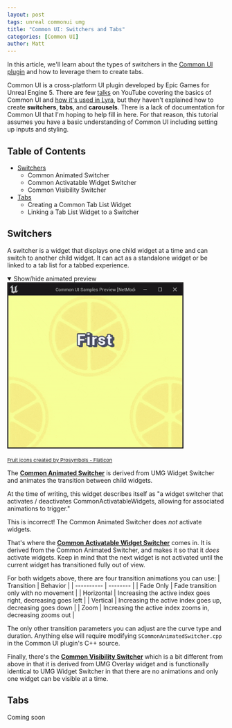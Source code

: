 ```yaml
---
layout: post
tags: unreal commonui umg
title: "Common UI: Switchers and Tabs"
categories: [Common UI]
author: Matt
---
```


In this article, we'll learn about the types of switchers in the [Common UI plugin](https://docs.unrealengine.com/5.0/en-US/common-ui-plugin-for-advanced-user-interfaces-in-unreal-engine/) and how to leverage them to create tabs.

Common UI is a cross-platform UI plugin developed by Epic Games for Unreal Engine 5. There are few [talks](https://www.youtube.com/watch?v=TTB5y-03SnE) on YouTube covering the basics of Common UI and [how it's used in Lyra](https://www.youtube.com/watch?v=u06GAVxyIag), but they haven't explained how to create **switchers**, **tabs**, and **carousels**. There is a lack of documentation for Common UI that I'm hoping to help fill in here. For that reason, this tutorial assumes you have a basic understanding of Common UI including setting up inputs and styling.

## Table of Contents
* [Switchers](#switchers)
  * Common Animated Switcher
  * Common Activatable Widget Switcher
  * Common Visibility Switcher
* [Tabs](#tabs)
  * Creating a Common Tab List Widget
  * Linking a Tab List Widget to a Switcher

## Switchers
A switcher is a widget that displays one child widget at a time and can switch to another child widget. It can act as a standalone widget or be linked to a tab list for a tabbed experience.

<details open>
  <summary class="toggle-link">Show/hide animated preview</summary>
  <img src="/assets/images/basic-switcher.gif" style="height: 384px;">
  <p><small><a href="https://www.flaticon.com/free-icons/fruit" title="fruit icons">Fruit icons created by Prosymbols - Flaticon</a></small></p>
</details>

The **[Common Animated Switcher](https://docs.unrealengine.com/5.0/en-US/API/Plugins/CommonUI/UCommonAnimatedSwitcher/)** is derived from UMG Widget Switcher and animates the transition between child widgets.

At the time of writing, this widget describes itself as "a widget switcher that activates / deactivates CommonActivatableWidgets, allowing for associated animations to trigger."

This is incorrect! The Common Animated Switcher does *not* activate widgets.

That's where the **[Common Activatable Widget Switcher](https://docs.unrealengine.com/5.0/en-US/API/Plugins/CommonUI/UCommonActivatableWidgetSwitcher/)** comes in. It is derived from the Common Animated Switcher, and makes it so that it _does_ activate widgets. Keep in mind that the next widget is not activated until the current widget has transitioned fully out of view.

For both widgets above, there are four transition animations you can use:
| Transition | Behavior |
| ---------- | -------- |
| Fade Only   | Fade transition only with no movement |
| Horizontal | Increasing the active index goes right, decreasing goes left |
| Vertical | Increasing the active index goes up, decreasing goes down |
| Zoom | Increasing the active index zooms in, decreasing zooms out |

The only other transition parameters you can adjust are the curve type and duration. Anything else will require modifying `SCommonAnimatedSwitcher.cpp` in the Common UI plugin's C++ source.

Finally, there's the **[Common Visibility Switcher](https://docs.unrealengine.com/5.0/en-US/API/Plugins/CommonUI/UCommonVisibilitySwitcher/)** which is a bit different from above in that it is derived from UMG Overlay widget and is functionally identical to UMG Widget Switcher in that there are no animations and only one widget can be visible at a time.

## Tabs
Coming soon
